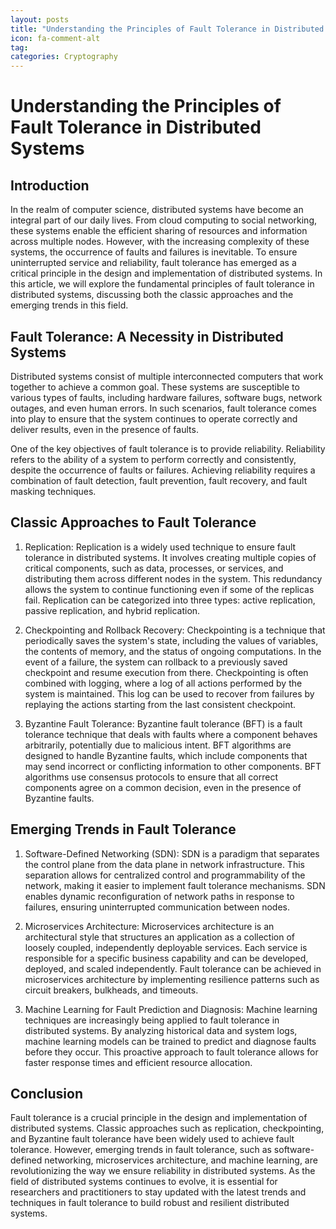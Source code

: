 ```yaml
---
layout: posts
title: "Understanding the Principles of Fault Tolerance in Distributed Systems"
icon: fa-comment-alt
tag:      
categories: Cryptography
---
```



# Understanding the Principles of Fault Tolerance in Distributed Systems

## Introduction

In the realm of computer science, distributed systems have become an integral part of our daily lives. From cloud computing to social networking, these systems enable the efficient sharing of resources and information across multiple nodes. However, with the increasing complexity of these systems, the occurrence of faults and failures is inevitable. To ensure uninterrupted service and reliability, fault tolerance has emerged as a critical principle in the design and implementation of distributed systems. In this article, we will explore the fundamental principles of fault tolerance in distributed systems, discussing both the classic approaches and the emerging trends in this field.

## Fault Tolerance: A Necessity in Distributed Systems

Distributed systems consist of multiple interconnected computers that work together to achieve a common goal. These systems are susceptible to various types of faults, including hardware failures, software bugs, network outages, and even human errors. In such scenarios, fault tolerance comes into play to ensure that the system continues to operate correctly and deliver results, even in the presence of faults.

One of the key objectives of fault tolerance is to provide reliability. Reliability refers to the ability of a system to perform correctly and consistently, despite the occurrence of faults or failures. Achieving reliability requires a combination of fault detection, fault prevention, fault recovery, and fault masking techniques.

## Classic Approaches to Fault Tolerance

1. Replication: Replication is a widely used technique to ensure fault tolerance in distributed systems. It involves creating multiple copies of critical components, such as data, processes, or services, and distributing them across different nodes in the system. This redundancy allows the system to continue functioning even if some of the replicas fail. Replication can be categorized into three types: active replication, passive replication, and hybrid replication.

2. Checkpointing and Rollback Recovery: Checkpointing is a technique that periodically saves the system's state, including the values of variables, the contents of memory, and the status of ongoing computations. In the event of a failure, the system can rollback to a previously saved checkpoint and resume execution from there. Checkpointing is often combined with logging, where a log of all actions performed by the system is maintained. This log can be used to recover from failures by replaying the actions starting from the last consistent checkpoint.

3. Byzantine Fault Tolerance: Byzantine fault tolerance (BFT) is a fault tolerance technique that deals with faults where a component behaves arbitrarily, potentially due to malicious intent. BFT algorithms are designed to handle Byzantine faults, which include components that may send incorrect or conflicting information to other components. BFT algorithms use consensus protocols to ensure that all correct components agree on a common decision, even in the presence of Byzantine faults.

## Emerging Trends in Fault Tolerance

1. Software-Defined Networking (SDN): SDN is a paradigm that separates the control plane from the data plane in network infrastructure. This separation allows for centralized control and programmability of the network, making it easier to implement fault tolerance mechanisms. SDN enables dynamic reconfiguration of network paths in response to failures, ensuring uninterrupted communication between nodes.

2. Microservices Architecture: Microservices architecture is an architectural style that structures an application as a collection of loosely coupled, independently deployable services. Each service is responsible for a specific business capability and can be developed, deployed, and scaled independently. Fault tolerance can be achieved in microservices architecture by implementing resilience patterns such as circuit breakers, bulkheads, and timeouts.

3. Machine Learning for Fault Prediction and Diagnosis: Machine learning techniques are increasingly being applied to fault tolerance in distributed systems. By analyzing historical data and system logs, machine learning models can be trained to predict and diagnose faults before they occur. This proactive approach to fault tolerance allows for faster response times and efficient resource allocation.

## Conclusion

Fault tolerance is a crucial principle in the design and implementation of distributed systems. Classic approaches such as replication, checkpointing, and Byzantine fault tolerance have been widely used to achieve fault tolerance. However, emerging trends in fault tolerance, such as software-defined networking, microservices architecture, and machine learning, are revolutionizing the way we ensure reliability in distributed systems. As the field of distributed systems continues to evolve, it is essential for researchers and practitioners to stay updated with the latest trends and techniques in fault tolerance to build robust and resilient distributed systems.